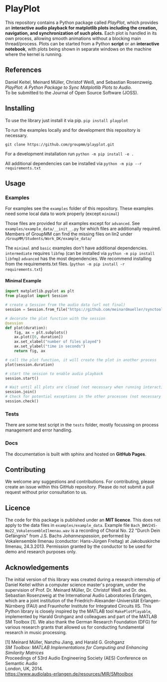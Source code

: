 # PlayPlot

This repository contains a Python package called _PlayPlot_, 
which provides an __interactive audio playback for matplotlib plots including the creation, navigation, and synchronization of such plots.__
Each plot is handled in its own process, allowing smooth animations without a blocking main thread/process.
Plots can be started from a Python __script__ or an __interactive notebook__, with plots being shown in separate windows on the machine
where the kernel is running.


## References

Daniel Keitel, Meinard Müller, Christof Weiß, and Sebastian Rosenzweig.  
_PlayPlot: A Python Package to Sync Matplotlib Plots to Audio._  
To be submitted to the Journal of Open Source Software (JOSS).

## Installing

To use the library just install it via pip.
```pip install playplot```

To run the examples locally and for development this repository is necessary.

```git clone https://github.com/groupmm/playplot.git```

For a development installation run ```python -m pip install -e .```

All additional dependencies can be installed via ```python -m pip --r requirements.txt```

## Usage

### Examples

For examples see the `examples` folder of this repository.
These examples need some local data to work properly (except ``minimal``)

Those files are provided for all examples except for ``advanced``.
See ``examples/example_data/__init__.py`` for which files are additionally required. 
Members of GroupMM can find the missing files on lin2 under ``/GroupMM/Students/Work_DK/example_data/``

The ``minimal`` and ``basic`` examples don't have additional dependencies.
``intermediate`` requires ``libfmp`` (can be installed via ``python -m pip install libfmp``)
``advanced`` has the most dependencies. We recommend installing from the requirements.txt files. (``python -m pip install -r requirements.txt``) 

#### Minimal Example

```python
import matplotlib.pyplot as plt
from playplot import Session

# create a Session from the audio data (url not final)
session = Session.from_file("https://github.com/meinardmueller/synctoolbox/blob/master/data_music/Schubert_D911-01_HU33.wav?raw=true")

# decorate the plot function with the session
@session
def plot(duration):
    fig, ax = plt.subplots()
    ax.plot([0, duration])
    ax.set_xlabel("number of files played")
    ax.set_ylabel("time in seconds")
    return fig, ax

# call the plot function, it will create the plot in another process
plot(session.duration)

# start the session to enable audio playback
session.start()

# Wait until all plots are closed (not necessary when running interactive)
session.join()
# Check for potential exceptions in the other processes (not necessary when running interactive, an error msg will be displayed)
session.check()
```

### Tests
There are some test script in the `tests` folder, mostly focussing on process management and error handling.

### Docs
The documentation is built with sphinx and hosted on __GitHub Pages__.

## Contributing
We welcome any suggestions and contributions.
For contributing, please create an issue within this GitHub repository.
Please do not submit a pull request without prior consultation to us.

## Licence
The code for this package is published under an __MIT licence__.
This does not apply to the data files in ``examples/example_data``.
Example file ``Bach_BWV245-No22_VokalensembleIlmenau.wav`` is a recording of Choral No. 22 "Durch Dein Gefängnis" from J.S. Bachs _Johannespassion_, performed by Vokalensemble Ilmenau (conductor: Hans-Jürgen Freitag) at Jakobuskirche Ilmenau, 24.3.2013. Permission granted by the conductor to be used for demo and research purposes only.

## Acknowledgements
The initial version of this library was created during a research internship of Daniel Keitel within a computer science master's program, under the supervision of Prof. Dr. Meinard Müller, Dr. Christof Weiß and Dr. des. Sebastian Rosenzweig at 
the International Audio Laboratories Erlangen, which are a joint institution of the Friedrich-Alexander-Universität Erlangen-Nürnberg (FAU) and Fraunhofer Institute for Integrated Circuits IIS. 
This Python library is closely inspired by the MATLAB tool ``MakePlotPlayable``, implemented by Harald Grohganz and colleagues and part of the MATLAB SM Toolbox [1].
We also thank the German Research Foundation (DFG) for various research grants that allowed us for conducting fundamental research in music processing.

[1] Meinard Müller, Nanzhu Jiang, and Harald G. Grohganz  
_SM Toolbox: MATLAB Implementations for Computing and Enhancing Similarity Matrices_  
Proceedings of 53rd Audio Engineering Society (AES) Conference on Semantic Audio  
London, UK, 2014.  
https://www.audiolabs-erlangen.de/resources/MIR/SMtoolbox
